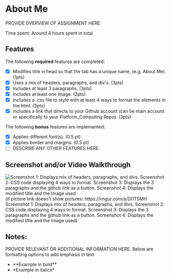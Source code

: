 # About Me

PROVIDE OVERVIEW OF ASSIGNMENT HERE

Time spent: Around 4 hours spent in total

## Features

The following **required** features are completed:

- [X] Modifies title in head so that the tab has a unique name, (e.g. About Me). (1pts)
- [X] Uses a mix of headers, paragraphs, and div's. (3pts)
- [X] Includes at least 3 paragraphs. (3pts)
- [X] Includes at least one image. (2pts)
- [X] Includes a .css file to style with at least 4 ways to format the elements in the html. (3pts)
- [X] Includes a link that directs to your Github account (can be main account or specifically to your Platform_Computing Repo). (3pts)

The following **bonus** features are implemented:

- [X] Applies different font(s). (0.5 pt)
- [X] Applies border and margins. (0.5 pt)
- [ ] DESCRIBE ANY OTHER FEATURES HERE.

## Screenshot and/or Video Walkthrough

<img src="https://imgur.com/a/DI1T5MH" title='Screenshots of website' width='' alt='Screenshot 1: Displays mix of headers, paragraphs, and divs. Screenshot 2: CSS code displaying 4 ways to format. Screenshot 3: Displays the 3 paragraphs and the github link as a button. Screenshot 4: Displays the modified title and the Image used  ' />
(if picture link doesn't show pictures: https://imgur.com/a/DI1T5MH
Screenshot 1: Displays mix of headers, paragraphs, and divs. 
Screenshot 2: CSS code displaying 4 ways to format. 
Screenshot 3: Displays the 3 paragraphs and the github link as a button. 
Screenshot 4: Displays the modified title and the Image used)

## Notes:
PROVIDE RELEVANT OR ADDITIONAL INFORMATION HERE. Below are formatting options to add emphasis in text
<ul>
  <li>**Example in bold**</li>
  <li>*Example in italics*</li>
</ul>
